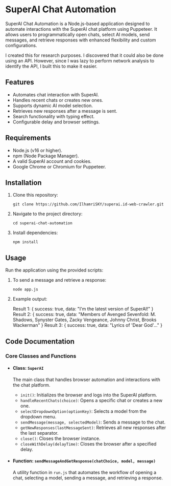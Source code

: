 SuperAI Chat Automation
=======================

SuperAI Chat Automation is a Node.js-based application designed to automate interactions with the SuperAI chat platform using Puppeteer. It allows users to programmatically open chats, select AI models, send messages, and retrieve responses with enhanced flexibility and custom configurations.

I created this for research purposes. I discovered that it could also be done using an API. However, since I was lazy to perform network analysis to identify the API, I built this to make it easier.

Features
--------

*   Automates chat interaction with SuperAI.
*   Handles recent chats or creates new ones.
*   Supports dynamic AI model selection.
*   Retrieves new responses after a message is sent.
*   Search functionality with typing effect.
*   Configurable delay and browser settings.

Requirements
------------

*   Node.js (v16 or higher).
*   npm (Node Package Manager).
*   A valid SuperAI account and cookies.
*   Google Chrome or Chromium for Puppeteer.

Installation
------------

1.  Clone this repository:
    
        git clone https://github.com/IlhamriSKY/superai.id-web-crawler.git
    
2.  Navigate to the project directory:
    
        cd superai-chat-automation
    
3.  Install dependencies:
    
        npm install
    
Usage
-----

Run the application using the provided scripts:

1.  To send a message and retrieve a response:
    
        node app.js
    
2.  Example output:
    
    Result 1: { success: true, data: "I'm the latest version of SuperAI!" }
    Result 2: { success: true, data: "Members of Avenged Sevenfold: M. Shadows, Synyster Gates, Zacky Vengeance, Johnny Christ, Brooks Wackerman" }
    Result 3: { success: true, data: "Lyrics of 'Dear God'..." }
                
    

Code Documentation
------------------

### Core Classes and Functions

*   #### Class: `SuperAI`
    
    The main class that handles browser automation and interactions with the chat platform.
    
    *   `init()`: Initializes the browser and logs into the SuperAI platform.
    *   `handleRecentChats(choice)`: Opens a specific chat or creates a new one.
    *   `selectDropdownOption(optionKey)`: Selects a model from the dropdown menu.
    *   `sendMessage(message, selectedModel)`: Sends a message to the chat.
    *   `getNewResponses(lastMessageSent)`: Retrieves all new responses after the last separator.
    *   `close()`: Closes the browser instance.
    *   `closeWithDelay(delayTime)`: Closes the browser after a specified delay.
*   #### Function: `sendMessageAndGetResponse(chatChoice, model, message)`
    
    A utility function in `run.js` that automates the workflow of opening a chat, selecting a model, sending a message, and retrieving a response.
    